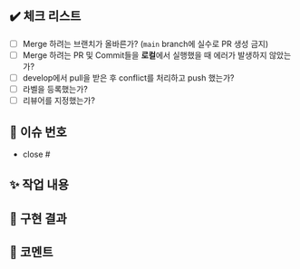## ✔️ 체크 리스트
<!-- ⚠️⚠️⚠️⚠️⚠️⚠️ 잠깐 !!!! ⚠️⚠️⚠️⚠️⚠️ -->
<!-- PR 제목 컨벤션에 맞게 잘 작성했는지, assignee 및 reviewer 지정했는지 다시 한 번 체크하기 !! -->

- [ ] Merge 하려는 브랜치가 올바른가? (`main` branch에 실수로 PR 생성 금지)
- [ ] Merge 하려는 PR 및 Commit들을 **로컬**에서 실행했을 때 에러가 발생하지 않았는가?
- [ ] develop에서 pull을 받은 후 conflict를 처리하고 push 했는가?
- [ ] 라벨을 등록했는가?
- [ ] 리뷰어를 지정했는가?

## 📑 이슈 번호
<!-- 이슈 번호를 작성해주세요 ex) #11 -->
- close #

## ✨️ 작업 내용
<!-- 작업 내용을 간략히 설명해주세요 -->

## 📸 구현 결과
<!-- 구현한 기능이 모두 결과물에 포함되도록 자유롭게 첨부해주세요 (스크린샷, gif, 동영상, 배포링크 등) -->

## 💙 코멘트
<!-- 리뷰어가 중점적으로 봐주었으면 하는 부분이나 궁금한 점을 자유롭게 남겨주세요! -->
